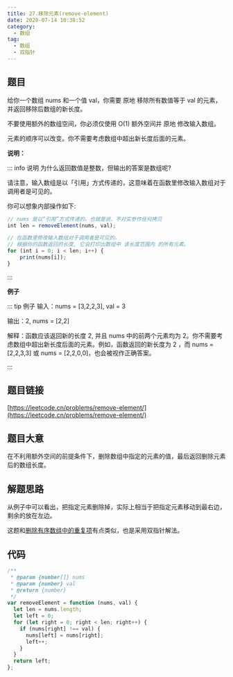 ```yaml
---
title: 27.移除元素(remove-element)
date: 2020-07-14 10:38:52
category:
  - 数组
tag:
  - 数组
  - 双指针
---
```


## 题目

给你一个数组 nums 和一个值 val，你需要 原地 移除所有数值等于 val 的元素，并返回移除后数组的新长度。

不要使用额外的数组空间，你必须仅使用 O(1) 额外空间并 原地 修改输入数组。

元素的顺序可以改变。你不需要考虑数组中超出新长度后面的元素。

**说明：**



::: info 说明
为什么返回数值是整数，但输出的答案是数组呢?

请注意，输入数组是以「引用」方式传递的，这意味着在函数里修改输入数组对于调用者是可见的。

你可以想象内部操作如下:

```javascript
// nums 是以“引用”方式传递的。也就是说，不对实参作任何拷贝
int len = removeElement(nums, val);

// 在函数里修改输入数组对于调用者是可见的。
// 根据你的函数返回的长度, 它会打印出数组中 该长度范围内 的所有元素。
for (int i = 0; i < len; i++) {
    print(nums[i]);
}
```
:::

**例子**

::: tip 例子
输入：nums = [3,2,2,3], val = 3

输出：2, nums = [2,2]

解释：函数应该返回新的长度 2, 并且 nums 中的前两个元素均为 2。你不需要考虑数组中超出新长度后面的元素。例如，函数返回的新长度为 2 ，而 nums = [2,2,3,3] 或 nums = [2,2,0,0]，也会被视作正确答案。

:::
## 题目链接

[https://leetcode.cn/problems/remove-element/](https://leetcode.cn/problems/remove-element/)

## 题目大意

在不利用额外空间的前提条件下，删除数组中指定的元素的值，最后返回删除元素后的数组长度。

## 解题思路

从例子中可以看出，把指定元素删除掉，实际上相当于把指定元素移动到最右边，剩余的放在左边。

这题和[删除有序数组中的重复项](26.remove-duplicates-from-sorted-array.md)有点类似，也是采用双指针解法。



## 代码

```javascript
/**
 * @param {number[]} nums
 * @param {number} val
 * @return {number}
 */
var removeElement = function (nums, val) {
  let len = nums.length;
  let left = 0;
  for (let right = 0; right < len; right++) {
    if (nums[right] !== val) {
      nums[left] = nums[right];
      left++;
    }
  }
  return left;
};
```